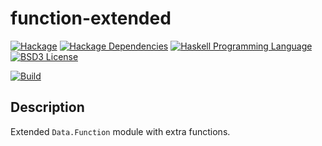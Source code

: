 # function-extended

[![Hackage](http://img.shields.io/hackage/v/function-extended.svg)][Hackage: function-extended]
[![Hackage Dependencies](https://img.shields.io/hackage-deps/v/function-extended.svg)][Reverse Dependencies: function-extended]
[![Haskell Programming Language](https://img.shields.io/badge/language-Haskell-blue.svg)][Haskell.org]
[![BSD3 License](http://img.shields.io/badge/license-BSD3-brightgreen.svg)][tl;dr Legal: BSD3]

[![Build](https://travis-ci.org/trskop/function-extended.svg)](https://travis-ci.org/trskop/function-extended)


## Description

Extended `Data.Function` module with extra functions.



[Hackage: function-extended]:
  http://hackage.haskell.org/package/function-extended
  "function-extended package on Hackage"
[Haskell.org]:
  http://www.haskell.org
  "The Haskell Programming Language"
[Reverse Dependencies: function-extended]:
  http://packdeps.haskellers.com/reverse/function-extended
  "Reverse dependencies of function-extended package"
[tl;dr Legal: BSD3]:
  https://tldrlegal.com/license/bsd-3-clause-license-%28revised%29
  "BSD 3-Clause License (Revised)"

